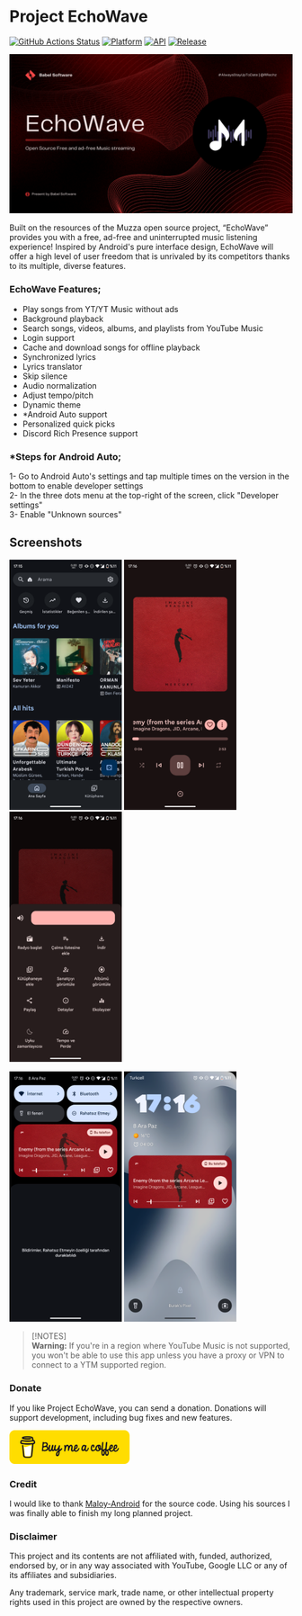 # Project EchoWave

[![GitHub Actions Status](https://img.shields.io/github/actions/workflow/status/WSTxda/Google-Shortcuts-Launcher/.github%2Fworkflows%2Fandroid.yml?style=for-the-badge&logo=github-actions&labelColor=21262D&color=3FB950)](https://github.com/RRechz//actions) [![Platform](https://img.shields.io/badge/android-platform?style=for-the-badge&label=platform&labelColor=21262d&color=6e7681)](https://www.android.com) [![API](https://img.shields.io/badge/24%2B-level?style=for-the-badge&logo=android&logoColor=3cd382&label=API&labelColor=21262d&color=ff663b)](https://developer.android.com/studio/releases/platforms) [![Release](https://img.shields.io/github/v/release/RRechz/Google-Shortcut-Launcher-Customized-Version?display_name=tag&style=for-the-badge&logo=github&labelColor=21262d&color=1f6feb)](https://github.com/RRechz/EchoWave/releases)

![alt text](https://github.com/RRechz/EchoWave/blob/master/images/banner.png)

Built on the resources of the Muzza open source project, “EchoWave” provides you with a free, ad-free and uninterrupted music listening experience! Inspired by Android's pure interface design, EchoWave will offer a high level of user freedom that is unrivaled by its competitors thanks to its multiple, diverse features.

### EchoWave Features;
- Play songs from YT/YT Music without ads
- Background playback
- Search songs, videos, albums, and playlists from YouTube Music
- Login support
- Cache and download songs for offline playback
- Synchronized lyrics
- Lyrics translator
- Skip silence
- Audio normalization
- Adjust tempo/pitch
- Dynamic theme
- *Android Auto support
- Personalized quick picks
- Discord Rich Presence support

### ***Steps for Android Auto;**  
 1- Go to Android Auto's settings and tap multiple times on the version in the bottom to enable developer settings  
 2- In the three dots menu at the top-right of the screen, click "Developer settings"  
 3- Enable "Unknown sources"  

## Screenshots

<p float="left">
  <img src="https://github.com/RRechz/EchoWave/blob/master/images/Screenshot_20241208-171536.png" width="200" />
  <img src="https://github.com/RRechz/EchoWave/blob/master/images/Screenshot_20241208-171608.png" width="200" />
  <img src="https://github.com/RRechz/EchoWave/blob/master/images/Screenshot_20241208-171617.png" width="200" />
</p>
<p float="left">
  <img src="https://github.com/RRechz/EchoWave/blob/master/images/Screenshot_20241208-171627.png" width="200" />
  <img src="https://github.com/RRechz/EchoWave/blob/master/images/Screenshot_20241208-171633.png" width="200" />
</p>

> [!NOTES]  
> **Warning:** If you're in a region where YouTube Music is not supported, you won't be able to use this app unless you have a proxy or VPN to connect to a YTM supported region.
>

### Donate
If you like Project EchoWave, you can send a donation. Donations will support development, including bug fixes and new features.

<a href="https://www.buymeacoffee.com/section"><img src="https://github.com/RRechz/EchoWave/blob/master/images/bmc-button.png" alt="Liberapay" height="60" ></a>

### Credit
I would like to thank [Maloy-Android](https://github.com/Maloy-Android) for the source code. Using his sources I was finally able to finish my long planned project. 

### Disclaimer

This project and its contents are not affiliated with, funded, authorized, endorsed by, or in any
way associated with YouTube, Google LLC or any of its affiliates and subsidiaries.

Any trademark, service mark, trade name, or other intellectual property rights used in this project
are owned by the respective owners.
